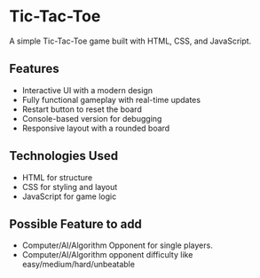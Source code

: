 # Tic-Tac-Toe

A simple Tic-Tac-Toe game built with HTML, CSS, and JavaScript.

## Features

- Interactive UI with a modern design
- Fully functional gameplay with real-time updates
- Restart button to reset the board
- Console-based version for debugging
- Responsive layout with a rounded board

## Technologies Used

- HTML for structure
- CSS for styling and layout
- JavaScript for game logic

## Possible Feature to add

- Computer/AI/Algorithm Opponent for single players.
- Computer/AI/Algorithm opponent difficulty like easy/medium/hard/unbeatable  
